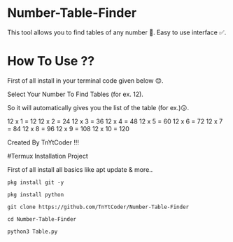 # Number-Table-Finder

This tool allows you to find tables of any number 🔢.
Easy to use interface ✅.

# How To Use ??

First of all install in your terminal code given below 😊.

Select Your Number To Find Tables (for ex. 12).

So it will automatically gives you the list of the table (for ex.)😗.

 
12 x 1 = 12
12 x 2 = 24
12 x 3 = 36
12 x 4 = 48
12 x 5 = 60
12 x 6 = 72
12 x 7 = 84
12 x 8 = 96
12 x 9 = 108
12 x 10 = 120


Created By TnYtCoder !!!

#Termux Installation Project 

First of all install all basics like apt update & more..

```
pkg install git -y
```
```
pkg install python
```
```
git clone https://github.com/TnYtCoder/Number-Table-Finder
```
```
cd Number-Table-Finder
```
```
python3 Table.py
```
